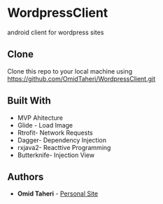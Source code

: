 # WordpressClient

android client for wordpress sites

## Clone

Clone this repo to your local machine using https://github.com/OmidTaheri/WordpressClient.git


## Built With

* MVP Ahitecture
* Glide - Load Image
* Rtrofit- Network Requests
* Dagger- Dependency Injection
* rxjava2- Reacttive Programming
* Butterknife- Injection View

## Authors

* **Omid Taheri** - [Personal Site](http://omidtaheri.ir)
